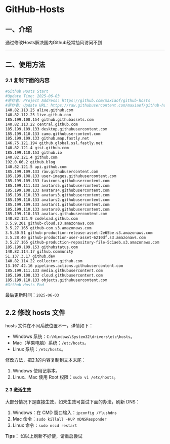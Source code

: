 # GitHub-Hosts

## 一、介绍
通过修改Hosts解决国内Github经常抽风访问不到

---

## 二、使用方法

### 2.1 复制下面的内容
```bash
#Github Hosts Start
#Update Time: 2025-06-03
#原作者: Project Address: https://github.com/maxiaof/github-hosts
#原作者: Update URL: https://raw.githubusercontent.com/maxiaof/github-hosts/master/hosts
140.82.113.25 alive.github.com
140.82.112.25 live.github.com
185.199.108.154 github.githubassets.com
140.82.113.22 central.github.com
185.199.109.133 desktop.githubusercontent.com
185.199.110.133 camo.githubusercontent.com
185.199.109.133 github.map.fastly.net
146.75.121.194 github.global.ssl.fastly.net
140.82.121.4 gist.github.com
185.199.110.153 github.io
140.82.121.4 github.com
192.0.66.2 github.blog
140.82.121.5 api.github.com
185.199.109.133 raw.githubusercontent.com
185.199.108.133 user-images.githubusercontent.com
185.199.109.133 favicons.githubusercontent.com
185.199.111.133 avatars5.githubusercontent.com
185.199.108.133 avatars4.githubusercontent.com
185.199.110.133 avatars3.githubusercontent.com
185.199.110.133 avatars2.githubusercontent.com
185.199.109.133 avatars1.githubusercontent.com
185.199.110.133 avatars0.githubusercontent.com
185.199.110.133 avatars.githubusercontent.com
140.82.121.9 codeload.github.com
3.5.9.201 github-cloud.s3.amazonaws.com
3.5.27.165 github-com.s3.amazonaws.com
3.5.30.51 github-production-release-asset-2e65be.s3.amazonaws.com
3.5.28.40 github-production-user-asset-6210df.s3.amazonaws.com
3.5.27.165 github-production-repository-file-5c1aeb.s3.amazonaws.com
185.199.109.153 githubstatus.com
140.82.114.17 github.community
51.137.3.17 github.dev
140.82.114.22 collector.github.com
13.107.42.16 pipelines.actions.githubusercontent.com
185.199.111.133 media.githubusercontent.com
185.199.108.133 cloud.githubusercontent.com
185.199.110.133 objects.githubusercontent.com
#Github Hosts End

```
最后更新时间：`2025-06-03`

## 2.2 修改 hosts 文件
hosts 文件在不同系统位置不一，详情如下：
- Windows 系统：`C:\Windows\System32\drivers\etc\hosts`。
- Mac（苹果电脑）系统：`/etc/hosts`。
- Linux 系统：`/etc/hosts`。

修改方法，把2.1的内容复制到文本末尾：

1. Windows 使用记事本。
2. Linux、Mac 使用 Root 权限：`sudo vi /etc/hosts`。

#### 2.3 激活生效
大部分情况下是直接生效，如未生效可尝试下面的办法，刷新 DNS：

1. Windows：在 CMD 窗口输入：`ipconfig /flushdns`
2. Mac 命令：`sudo killall -HUP mDNSResponder`
3. Linux 命令：`sudo nscd restart`

**Tips：** 如以上刷新不好使，请重启尝试
